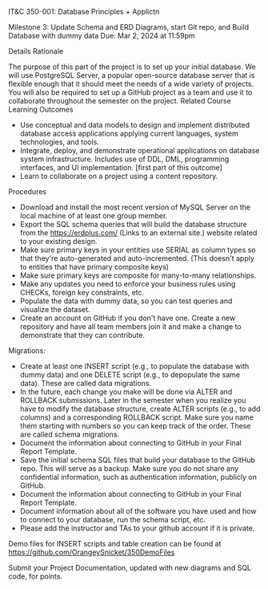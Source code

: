 IT&C 350-001: Database Principles + Applictn

Milestone 3: Update Schema and ERD Diagrams, start Git repo, and Build Database with dummy data
Due: Mar 2, 2024 at 11:59pm
	
Details	Rationale

The purpose of this part of the project is to set up your initial database. We will use PostgreSQL Server, a popular open-source database server that is flexible enough that it should meet the needs of a wide variety of projects. You will also be required to set up a GitHub project as a team and use it to collaborate throughout the semester on the project.
Related Course Learning Outcomes

-	Use conceptual and data models to design and implement distributed database access applications applying current languages, system technologies, and tools.
- Integrate, deploy, and demonstrate operational applications on database system infrastructure. Includes use of DDL, DML, programming interfaces, and UI implementation. [first part of this outcome]
- Learn to collaborate on a project using a content repository.


Procedures

- Download and install the most recent version of MySQL Server on the local machine of at least one group member.
- Export the SQL schema queries that will build the database structure from the https://erdplus.com/ (Links to an external site.) website related to your existing design.
- Make sure primary keys in your entities use SERIAL as column types so that they're auto-generated and auto-incremented. (This doesn't apply to entities that have primary composite keys)
- Make sure primary keys are composite for many-to-many relationships. 
-	Make any updates you need to enforce your business rules using CHECKs, foreign key constraints, etc.
-	Populate the data with dummy data, so you can test queries and visualize the dataset.
-	Create an account on GitHub if you don't have one. Create a new repository and have all team members join it and make a change to demonstrate that they can contribute.

  
Migrations:


- Create at least one INSERT script (e.g., to populate the database with dummy data) and one DELETE script (e.g., to depopulate the same data). These are called data migrations.
-	In the future, each change you make will be done via ALTER and ROLLBACK submissions. Later in the semester when you realize you have to modify the database structure, create ALTER scripts (e.g., to add columns) and a corresponding ROLLBACK script. Make sure you name them starting with numbers so you can keep track of the order. These are called schema migrations.
-	Document the information about connecting to GitHub in your Final Report Template.
-	Save the initial schema SQL files that build your database to the GitHub repo. This will serve as a backup. Make sure you do not share any confidential information, such as authentication information, publicly on GitHub.
-	Document the information about connecting to GitHub in your Final Report Template.
-	Document information about all of the software you have used and how to connect to your database, run the schema script, etc.
- Please add the instructor and TAs to your github account if it is private. 
 
Demo files for INSERT scripts and table creation can be found at https://github.com/OrangeySnicket/350DemoFiles
 
Submit your Project Documentation, updated with new diagrams and SQL code, for points.
